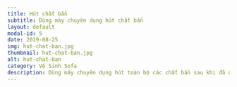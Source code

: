 ```yaml
---
title: Hút chất bẩn
subtitle: Dùng máy chuyên dụng hút chất bẩn
layout: default
modal-id: 5
date: 2019-08-25
img: hut-chat-ban.jpg
thumbnail: hut-chat-ban.jpg
alt: hut-chat-ban
category: Vệ Sinh Sofa
description: Dùng máy chuyên dụng hút toàn bộ các chất bẩn sau khi đã được đánh tơi lên
---
```

